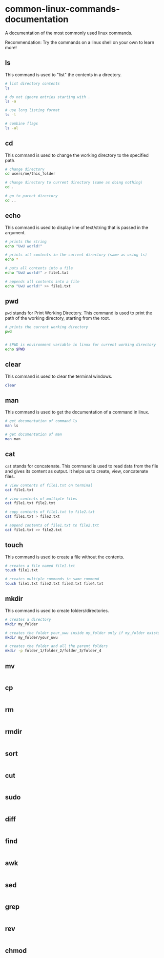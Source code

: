 # common-linux-commands-documentation

A documentation of the most commonly used linux commands.

Recommendation: Try the commands on a linux shell on your own to learn more!

## ls

This command is used to "list" the contents in a directory.

```bash
# list directory contents
ls

# do not ignore entries starting with .
ls -a

# use long listing format
ls -l

# combine flags
ls -al
```

## cd

This command is used to change the working directory to the specified path.

```bash
# change directory
cd users/me/this_folder

# change directory to current directory (same as doing nothing)
cd .

# go to parent directory
cd ..
```

## echo

This command is used to display line of text/string that is passed in the argument.

```bash
# prints the string
echo "UwU world!"

# prints all contents in the current directory (same as using ls)
echo *

# puts all contents into a file
echo "UwU world!" > file1.txt

# appends all contents into a file
echo "UwU world!" >> file1.txt
```

## pwd

`pwd` stands for Print Working Directory. This command is used to print the path of the working directory, starting from the root.

```bash
# prints the current working directory
pwd


# $PWD is environment variable in linux for current working directory
echo $PWD
```

## clear

This command is used to clear the terminal windows.

```bash
clear
```

## man

This command is used to get the documentation of a command in linux.

```bash
# get documentation of command ls
man ls

# get documentation of man
man man
```

## cat

`cat` stands for concatenate. This command is used to read data from the file and gives its content as output. It helps us to create, view, concatenate files.

```bash
# view contents of file1.txt on terminal
cat file1.txt

# view contents of multiple files
cat file1.txt file2.txt

# copy contents of file1.txt to file2.txt
cat file1.txt > file2.txt

# append contents of file1.txt to file2.txt
cat file1.txt >> file2.txt
```

## touch

This command is used to create a file without the contents.

```bash
# creates a file named file1.txt
touch file1.txt

# creates multiple commands in same command
touch file1.txt file2.txt file3.txt file4.txt
```

## mkdir

This command is used to create folders/directories.

```bash
# creates a directory
mkdir my_folder

# creates the folder your_uwu inside my_folder only if my_folder exists, otherwise throws error
mkdir my_folder/your_uwu

# creates the folder and all the parent folders
mkdir -p folder_1/folder_2/folder_3/folder_4
```

## mv

```bash

```

## cp

```bash

```

## rm

```bash

```

## rmdir

```bash

```

## sort

```bash

```

## cut

```bash

```

## sudo

```bash

```

## diff

```bash

```

## find

```bash

```

## awk

```bash

```

## sed

```bash

```

## grep

```bash

```

## rev

```bash

```

## chmod

```bash

```
